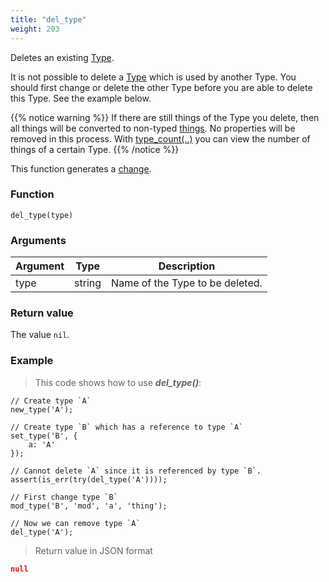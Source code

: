 ```yaml
---
title: "del_type"
weight: 203
---
```


Deletes an existing [Type](../../overview/type).

It is not possible to delete a [Type](../../overview/type) which is used by another
Type. You should first change or delete the other Type before you are able to delete this Type.
See the example below.

{{% notice warning %}}
If there are still things of the Type you delete, then all things will be
converted to non-typed [things](../../data-types/thing). No properties will be removed
in this process. With [type_count(..)](../type_count)
you can view the number of things of a certain Type.
{{% /notice %}}

This function generates a [change](../../overview/changes).

### Function

`del_type(type)`

### Arguments

Argument | Type | Description
-------- | ---- | -----------
type | string | Name of the Type to be deleted.

### Return value

The value `nil`.

### Example

> This code shows how to use ***del_type()***:

```thingsdb,json_response
// Create type `A`
new_type('A');

// Create type `B` which has a reference to type `A`
set_type('B', {
    a: 'A'
});

// Cannot delete `A` since it is referenced by type `B`.
assert(is_err(try(del_type('A'))));

// First change type `B`
mod_type('B', 'mod', 'a', 'thing');

// Now we can remove type `A`
del_type('A');
```

> Return value in JSON format

```json
null
```
